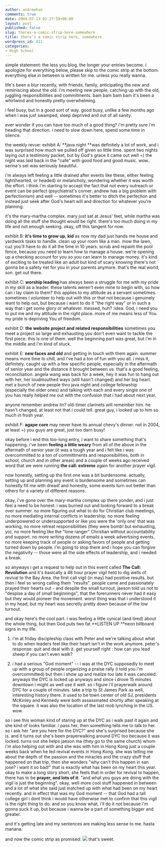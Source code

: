 ```yaml
---
author: andrewhao
comments: true
date: 2004-07-13 02:27:59+00:00
layout: post
published: false
slug: theres-a-comic-strip-here-somewhere
title: there’s a comic strip here, somewhere
wordpress_id: 411
categories:
- High School
---
```


simple statement: the less you blog, the longer your entries become. i apologize for everything below, please skip to the comic strip at the bottom. everything else in between is written for me. unless you really wanna.

life's been a blur recently, with friends, family, anticipating the new and reminiscing about the old. i'm meeting new people, catching up with the old, juggling responsibilities and commitments. bam bam bam bam it's been a whirlwind and honestly pretty overwhelming.

i feel busy, but in a good sort of way. good busy, unlike a few months ago when i was just swamped, sleep deprived and out of all sanity.

ever wonder if you can have too much of a good thing? i'm pretty sure i'm heading that direction. i need to slow down here, spend some time in silence.

the weekly revue:
exhibit A: **java night **was definitely a lot of work, and i was surprised how much we pulled off given so little time. spent two nights laying out a testimony packet, but by God's grace it came out well =) the night was laid back in the "cafe" with good food and good music. wow.. serina's set was seriously beautiful.

i'm always left feeling a little drained after events like these, either feeling light(hearted, or headed) or melancholy, wondering whether it was worth the effort. i think i'm starting to accept the fact that not every outreach or event can be perfect (psychiatrist's corner: andrew has a big problem with perfectionism) and well -- sometimes it's better to ditch the perfection and instead just seek after God's heart will and direction for whatever you're planning.

it's the mary-martha complex. mary just sat at Jesus' feet, while martha was doing all the stuff she thought would be right. there's too much doing in my life and not enough seeking. okay, off this tangent for now.

exhibit B: **it's time to grow up, kid** as now my dad just hands me house and yardwork tasks to handle. clean up your room like a man. mow the lawn, cuz you'll have to do it all the time in 10 years. scrub and repaint the pool fence, because you need to learn how to manage a house. we're opening up a checking account for you so you can learn to manage money. it's kind of exciting to be treated like an adult but kind of scary knowing there's not gonna be a safety net for you in your parents anymore. that's the real world, son. get out there.

exhibit C: **worship leading** has always been a struggle for me with my pride in my skill as a leader. these talents weren't even mine to begin with, so how can i lay claim to them? this applies to my attitude as a servant sometimes. sometimes i volunteer to help out with this or that not because i genuinely want to help out, but because i want to do it "the right way" or in such a way that i get some glory or whatever. messed, huh? :idea: God, i need you to put me and my attitude in the right place. more of me means less of You. my pride is depriving You of freedom.

exhibit D: **the website project and related responsibilities** sometimes you meet a project so large and exhausting you don't even want to tackle the first piece. this is one of them. well the beginning part was great, but i'm in the middle and i'm kind of stuck.

exhibit E: **new faces and old** and getting in touch with them again. summer means more time to chill, and i've had a ton of fun with you all. i miss it, definitely. caught up with a few specific people, especially in the aftermath of senior year and the distance it brought between us. that's a good feeling, reconciliation. angela wang was back for a week, hey it was fun to hang out with her, her loudmouthed ways (still hasn't changed) and her big heart. met a bunch of new people thru java night and college fellowship (especially the older ones) and talking with each and every single one of you has really helped me out with the confusion that i had about next year.

anyone remember andrew lin? old-timer clarinets will remember him. he hasn't changed, at least not that i could tell. great guy, i looked up to him so much in frosh year.

exhibit F: **agape core** may never have its annual chevy's dinner. not in 2004, at least =) you guys are great, just too darn busy!


okay before i end this too-long entry, i want to share something that's happening.
i've been **feeling a little weary** from all of the above in the aftermath of senior year (it was a tough year and i felt like i was overcommitted to a ton of committments and responsibilities, both in school, church and in other areas) and a couple of weeks ago received word that we were running **the call: extreme** again for another prayer vigil.

now honestly, setting up the first one was a bit burdensome. actually, setting up and planning any event is burdensome and sometimes can honestly fill me with dread! and honestly, some events turn out better than others for a variety of different reasons.

okay, i've gone over the mary-martha complex up there yonder, and i just feel a need to be honest: i was burned out and looking forward to a break over summer. no more figuring out what to do for Christian club meetings, no more mediating internal conflicts in leadership, no more feeling underpowered or undersupported or like you were the 'only one' that was working, no more retreat responsibilities (they were bomb! but exhausting, yo), no more feeling like the "lone ranger" Christian without accountability and support. no more writing dozens of emails a week advertising events, no more keeping track of people or asking favors of people and getting turned down by people. i'm going to stop there and i hope you can forgive the negativity -- those were all the side effects of leadership, and i needed a break.

so anyways i get a request to help out in this event called **The Call: Revolution** and it's basically a 48 hour prayer vigil held to dig wells of revival to the Bay Area. the first call vigil (in may) had positive results, but then i feel so wrong calling them "results". people came and passionately prayed their hearts out - and despite the small turnout, jaeson told us not to "despise a day of small beginnings", that the forerunners never had it easy but they would pioneer the movement. worst thing was that i understood it in my head, but my heart was secretly pretty down because of the low turnout.

and okay here's the cool part. i was feeling a little cynical (and tired) about the whole thing, but then God puts two fat **LISTEN UP **neon billboard signs in my life.

1. i'm at friday discipleship class with Peter and we're talking about what to do when leaders feel like their heart isn't in the work anymore. peter's response: quit and deal with it. get yourself right : how can you lead sheep if you can't even walk?

2. i had a serious "God moment" -- i was at the DYC supposedly to meet up with a group of people organizing a praise rally (i told you i'm overcommitted) but then i show up and realize too late it was canceled. anyways the DYC is locked up anyways and since i drove 15 minutes downtown i might as well use it well. so i figure i'll prayerwalk around DYC for a couple of minutes. take a trip to St James Park as well, interesting history there. it used to be town center of old SJ, presidents McKinley and Kennedy were both assassinated shortly after speaking at the square. it was also the location of the last mob lynching in the US. wow.

so i see this woman kind of staring up at the DYC as i walk past it again and she kind of looks familiar. i pass her, then something tells me to talk to her. so i ask her "are you here for the DYC?" and she's surprised because she is. and it turns out she's been prayerwalking around DYC too because it was locked. turns out she helps jaeson ma (they go to the same church) whom i'm also helping out with and she was with him in Hong Kong just a couple weeks back when he led revival events in Hong Kong. she was telling me about the depth of the passion and the miracles and the crazy stuff that happened on that trip, then she wonders "why can't this happen in san jose? i want it so bad!" that is exactly what has been on my heart this year. okay to make a long story short, she feels that in order for revival to happen, there has to be **prayer, and lots of it**. "and what you guys are doing with the vigil is just the beginning". okay, well more cool stuff happened in between and a lot of what she said just matched up with what had been on my heart recently. and in effect that was my God moment -- that God had a tall college girl i dont think i would have otherwise met to confirm that this vigil is the right thing to do. and so you know what, i'll do it not because i'm gonna suck it up, but because i wanna be a part of something bigger and greater.

and it's getting late and my sentences are making less sense to me. hasta manana.

and now the comic strip as promised:
![](http://peanuts.com/comics/peanuts/archive/images/peanuts21045910040712.gif)
that's sweet.
